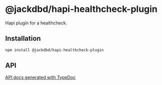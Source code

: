 # @jackdbd/hapi-healthcheck-plugin

Hapi plugin for a healthcheck.

## Installation

```sh
npm install @jackdbd/hapi-healthcheck-plugin
```

## API

[API docs generated with TypeDoc](https://jackdbd.github.io/calderone/hapi-healthcheck-plugin/)
